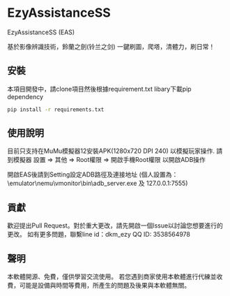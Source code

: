 # EzyAssistanceSS

EzyAssistanceSS (EAS)

基於影像辨識技術，鈴蘭之劍(铃兰之剑) 一鍵刷圖，爬塔，清體力，刷日常！

## 安裝

本項目開發中，請clone項目然後根據requirement.txt libary下載pip dependency
```bash
pip install -r requirements.txt
```

## 使用說明

目前只支持在MuMu模擬器12安裝APK(1280x720 DPI 240) 以模擬玩家操作.
請到模擬器 設置 => 其他 => Root權限 => 開啟手機Root權限 以開啟ADB操作

開啟EAS後請到Setting設定ADB路徑及連接地址
(個人設置為：\emulator\nemu\vmonitor\bin\adb_server.exe 及 127.0.0.1:7555)

## 貢獻

歡迎提出Pull Request。對於重大更改，請先開啟一個Issue以討論您想要進行的更改。
如有更多問題，聯繫line id：dkm_ezy QQ ID: 3538564978

## 聲明
本軟體開源、免費，僅供學習交流使用。 若您遇到商家使用本軟體進行代練並收費，可能是設備與時間等費用，所產生的問題及後果與本軟體無關。
